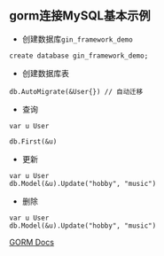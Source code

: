 ## gorm连接MySQL基本示例


- 创建数据库`gin_framework_demo`

```
create database gin_framework_demo;
```

- 创建数据库表

```
db.AutoMigrate(&User{}) // 自动迁移
```                                

- 查询

```
var u User

db.First(&u)
```

- 更新

```                                  
var u User
db.Model(&u).Update("hobby", "music")
```

- 删除

```
var u User
db.Model(&u).Update("hobby", "music")
```


[GORM Docs](https://gorm.cn/docs/index.html)
